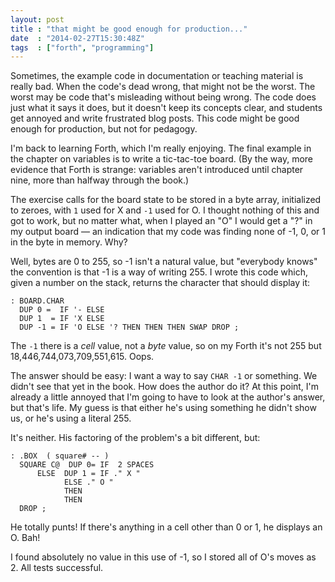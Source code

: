 ```yaml
---
layout: post
title : "that might be good enough for production..."
date  : "2014-02-27T15:30:48Z"
tags  : ["forth", "programming"]
---
```

Sometimes, the example code in documentation or teaching material is really
bad.  When the code's dead wrong, that might not be the worst.  The worst may
be code that's misleading without being wrong.  The code does just what it says
it does, but it doesn't keep its concepts clear, and students get annoyed and
write frustrated blog posts.  This code might be good enough for production,
but not for pedagogy.

I'm back to learning Forth, which I'm really enjoying.  The final example in
the chapter on variables is to write a tic-tac-toe board.  (By the way, more
evidence that Forth is strange: variables aren't introduced until chapter nine,
more than halfway through the book.)

The exercise calls for the board state to be stored in a byte array,
initialized to zeroes, with `1` used for X and `-1` used for O.  I thought
nothing of this and got to work, but no matter what, when I played an "O" I
would get a "?" in my output board — an indication that my code was finding
none of -1, 0, or 1 in the byte in memory.  Why?

Well, bytes are 0 to 255, so -1 isn't a natural value, but "everybody knows"
the convention is that -1 is a way of writing 255.  I wrote this code which,
given a number on the stack, returns the character that should display it:

    : BOARD.CHAR
      DUP 0 =  IF '- ELSE
      DUP 1  = IF 'X ELSE
      DUP -1 = IF 'O ELSE '? THEN THEN THEN SWAP DROP ;

The `-1` there is a *cell* value, not a *byte* value, so on my Forth it's not
255 but 18,446,744,073,709,551,615.  Oops.

The answer should be easy:  I want a way to say `CHAR -1` or something.  We
didn't see that yet in the book.  How does the author do it?  At this point,
I'm already a little annoyed that I'm going to have to look at the author's
answer, but that's life.  My guess is that either he's using something he
didn't show us, or he's using a literal 255.

It's neither.  His factoring of the problem's a bit different, but:

    : .BOX  ( square# -- )
      SQUARE C@  DUP 0= IF  2 SPACES
          ELSE  DUP 1 = IF ." X "
                ELSE ." O "
                THEN
                THEN
      DROP ;

He totally punts!  If there's anything in a cell other than 0 or 1, he displays
an O.  Bah!

I found absolutely no value in this use of -1, so I stored all of O's moves as
2.  All tests successful.

